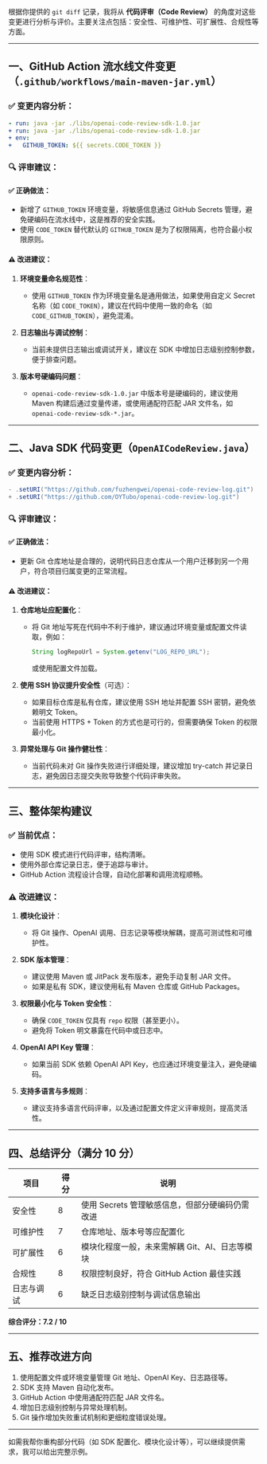 根据你提供的 `git diff` 记录，我将从 **代码评审（Code Review）** 的角度对这些变更进行分析与评价。主要关注点包括：安全性、可维护性、可扩展性、合规性等方面。

---

## 一、GitHub Action 流水线文件变更（`.github/workflows/main-maven-jar.yml`）

### ✅ 变更内容分析：

```yaml
- run: java -jar ./libs/openai-code-review-sdk-1.0.jar
+ run: java -jar ./libs/openai-code-review-sdk-1.0.jar
+ env:
+   GITHUB_TOKEN: ${{ secrets.CODE_TOKEN }}
```

### 🔍 评审建议：

#### ✅ 正确做法：
- 新增了 `GITHUB_TOKEN` 环境变量，将敏感信息通过 GitHub Secrets 管理，避免硬编码在流水线中，这是推荐的安全实践。
- 使用 `CODE_TOKEN` 替代默认的 `GITHUB_TOKEN` 是为了权限隔离，也符合最小权限原则。

#### ⚠️ 改进建议：
1. **环境变量命名规范性**：
   - 使用 `GITHUB_TOKEN` 作为环境变量名是通用做法，如果使用自定义 Secret 名称（如 `CODE_TOKEN`），建议在代码中使用一致的命名（如 `CODE_GITHUB_TOKEN`），避免混淆。

2. **日志输出与调试控制**：
   - 当前未提供日志输出或调试开关，建议在 SDK 中增加日志级别控制参数，便于排查问题。

3. **版本号硬编码问题**：
   - `openai-code-review-sdk-1.0.jar` 中版本号是硬编码的，建议使用 Maven 构建后通过变量传递，或使用通配符匹配 JAR 文件名，如 `openai-code-review-sdk-*.jar`。

---

## 二、Java SDK 代码变更（`OpenAICodeReview.java`）

### ✅ 变更内容分析：

```java
- .setURI("https://github.com/fuzhengwei/openai-code-review-log.git")
+ .setURI("https://github.com/OYTubo/openai-code-review-log.git")
```

### 🔍 评审建议：

#### ✅ 正确做法：
- 更新 Git 仓库地址是合理的，说明代码日志仓库从一个用户迁移到另一个用户，符合项目归属变更的正常流程。

#### ⚠️ 改进建议：
1. **仓库地址应配置化**：
   - 将 Git 地址写死在代码中不利于维护，建议通过环境变量或配置文件读取，例如：
     ```java
     String logRepoUrl = System.getenv("LOG_REPO_URL");
     ```
     或使用配置文件加载。

2. **使用 SSH 协议提升安全性**（可选）：
   - 如果目标仓库是私有仓库，建议使用 SSH 地址并配置 SSH 密钥，避免依赖明文 Token。
   - 当前使用 HTTPS + Token 的方式也是可行的，但需要确保 Token 的权限最小化。

3. **异常处理与 Git 操作健壮性**：
   - 当前代码未对 Git 操作失败进行详细处理，建议增加 try-catch 并记录日志，避免因日志提交失败导致整个代码评审失败。

---

## 三、整体架构建议

### ✅ 当前优点：
- 使用 SDK 模式进行代码评审，结构清晰。
- 使用外部仓库记录日志，便于追踪与审计。
- GitHub Action 流程设计合理，自动化部署和调用流程顺畅。

### ⚠️ 改进建议：
1. **模块化设计**：
   - 将 Git 操作、OpenAI 调用、日志记录等模块解耦，提高可测试性和可维护性。

2. **SDK 版本管理**：
   - 建议使用 Maven 或 JitPack 发布版本，避免手动复制 JAR 文件。
   - 如果是私有 SDK，建议使用私有 Maven 仓库或 GitHub Packages。

3. **权限最小化与 Token 安全性**：
   - 确保 `CODE_TOKEN` 仅具有 `repo` 权限（甚至更小）。
   - 避免将 Token 明文暴露在代码中或日志中。

4. **OpenAI API Key 管理**：
   - 如果当前 SDK 依赖 OpenAI API Key，也应通过环境变量注入，避免硬编码。

5. **支持多语言与多规则**：
   - 建议支持多语言代码评审，以及通过配置文件定义评审规则，提高灵活性。

---

## 四、总结评分（满分 10 分）

| 项目 | 得分 | 说明 |
|------|------|------|
| 安全性 | 8 | 使用 Secrets 管理敏感信息，但部分硬编码仍需改进 |
| 可维护性 | 7 | 仓库地址、版本号等应配置化 |
| 可扩展性 | 6 | 模块化程度一般，未来需解耦 Git、AI、日志等模块 |
| 合规性 | 8 | 权限控制良好，符合 GitHub Action 最佳实践 |
| 日志与调试 | 6 | 缺乏日志级别控制与调试信息输出 |

**综合评分：7.2 / 10**

---

## 五、推荐改进方向

1. 使用配置文件或环境变量管理 Git 地址、OpenAI Key、日志路径等。
2. SDK 支持 Maven 自动化发布。
3. GitHub Action 中使用通配符匹配 JAR 文件名。
4. 增加日志级别控制与异常处理机制。
5. Git 操作增加失败重试机制和更细粒度错误处理。

---

如需我帮你重构部分代码（如 SDK 配置化、模块化设计等），可以继续提供需求，我可以给出完整示例。